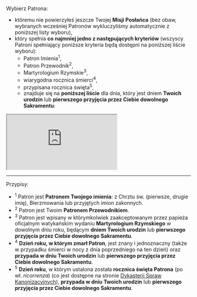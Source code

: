 Wybierz Patrona:
- któremu nie powierzyłeś jeszcze Twojej **Misji Posłańca** (bez obaw, wybranych wcześniej Patronów wykluczyliśmy automatycznie z poniższej listy wyboru),
- który spełnia **co najmniej jedno z następujących kryteriów** (wszyscy Patroni spełniający poniższe kryteria będą dostępni na poniższej liście wyboru):
  - Patron Imienia<sup>1</sup>,
  - Patron Przewodnik<sup>2</sup>,
  - Martyrologium Rzymskie<sup>3</sup>,
  - wiarygodna rocznica śmierci<sup>4</sup>,
  - przypisana rocznica święta<sup>5</sup>,
  - znajduje się na **poniższej liście** dla dnia, który jest dniem **Twoich urodzin** lub **pierwszego przyjęcia przez Ciebie dowolnego Sakramentu**:  

<iframe id="my-patrons-for-today" src="https://pl.mypatrons.org/dates/messenger-mission-patrons/#immovable-dates#?mode=content-only&form=hidden"></iframe>
<br />

---
Przypisy:
- <sup>1</sup> Patron jest **Patronem Twojego imienia**: z Chrztu św. (pierwsze, drugie imię), Bierzmowania lub przyjętych imion zakonnych.
- <sup>2</sup> Patron jest Twoim **Patronem Przewodnikiem**.
- <sup>3</sup> Patron jest wpisany w którymkolwiek zaakceptowanym przez papieża oficjalnym watykańskim wydaniu **Martyrologium Rzymskiego** w dowolnym dniu roku, będącym **dniem Twoich urodzin** lub **pierwszego przyjęcia przez Ciebie dowolnego Sakramentu**.
- <sup>4</sup> **Dzień roku, w którym zmarł Patron**, jest znany i jednoznaczny (także w przypadku śmierci w nocy z dnia poprzedniego na ten dzień) oraz **przypada w dniu Twoich urodzin** lub **pierwszego przyjęcia przez Ciebie dowolnego Sakramentu**.
- <sup>5</sup> **Dzień roku**, w którym ustalona została **rocznica święta Patrona** (po wł. _ricorrenza_) (co jest dostępne na stronie <a target="_blank" href="https://www.causesanti.va/it/celebrazioni.html">Dykasterii Spraw Kanonizacyjnych</a>), **przypada w dniu Twoich urodzin** lub **pierwszego przyjęcia przez Ciebie dowolnego Sakramentu**.

